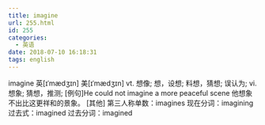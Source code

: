 ```yaml
---
title: imagine
url: 255.html
id: 255
categories:
  - 英语
date: 2018-07-10 16:18:31
tags: english
---
```


imagine	英[ɪˈmædʒɪn]
美[ɪˈmædʒɪn]
vt.	想像; 想，设想; 料想，猜想; 误认为;
vi.	想象; 猜想，推测;
[例句]He could not imagine a more peaceful scene
他想象不出比这更祥和的景象。
[其他]	第三人称单数：imagines 现在分词：imagining 过去式：imagined 过去分词：imagined